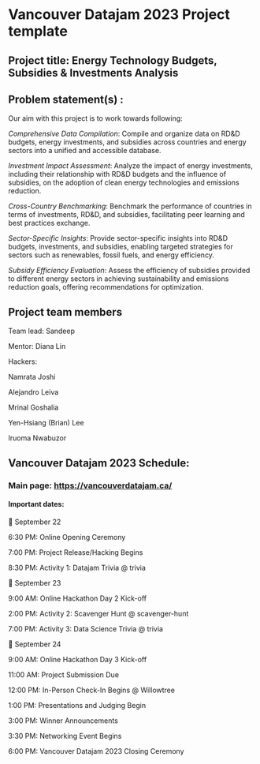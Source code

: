 # Vancouver Datajam 2023 Project template 

## Project title: Energy Technology Budgets, Subsidies & Investments Analysis

## Problem statement(s) : 
Our aim with this project is to work towards following: 

*Comprehensive Data Compilation*: Compile and organize data on RD&D budgets, energy investments, and subsidies across countries and energy sectors into a unified and accessible database.

*Investment Impact Assessment*: Analyze the impact of energy investments, including their relationship with RD&D budgets and the influence of subsidies, on the adoption of clean energy technologies and emissions reduction.

*Cross-Country Benchmarking*: Benchmark the performance of countries in terms of investments, RD&D, and subsidies, facilitating peer learning and best practices exchange.

*Sector-Specific Insights*: Provide sector-specific insights into RD&D budgets, investments, and subsidies, enabling targeted strategies for sectors such as renewables, fossil fuels, and energy efficiency.

*Subsidy Efficiency Evaluation*: Assess the efficiency of subsidies provided to different energy sectors in achieving sustainability and emissions reduction goals, offering recommendations for optimization.


## Project team members

Team lead: Sandeep 

Mentor: Diana Lin

Hackers: 

Namrata Joshi

Alejandro Leiva

Mrinal Goshalia

Yen-Hsiang (Brian) Lee

Iruoma Nwabuzor


## Vancouver Datajam 2023 Schedule:

### Main page: https://vancouverdatajam.ca/


#### Important dates: 

📅 September 22

6:30 PM: Online Opening Ceremony

7:00 PM: Project Release/Hacking Begins

8:30 PM: Activity 1: Datajam Trivia @ ⁠trivia

📅 September 23

9:00 AM: Online Hackathon Day 2 Kick-off

2:00 PM: Activity 2: Scavenger Hunt @ ⁠scavenger-hunt

7:00 PM: Activity 3: Data Science Trivia @ ⁠trivia

📅 September 24

9:00 AM: Online Hackathon Day 3 Kick-off

11:00 AM: Project Submission Due

12:00 PM: In-Person Check-In Begins @ Willowtree

1:00 PM: Presentations and Judging Begin

3:00 PM: Winner Announcements

3:30 PM: Networking Event Begins

6:00 PM: Vancouver Datajam 2023 Closing Ceremony



